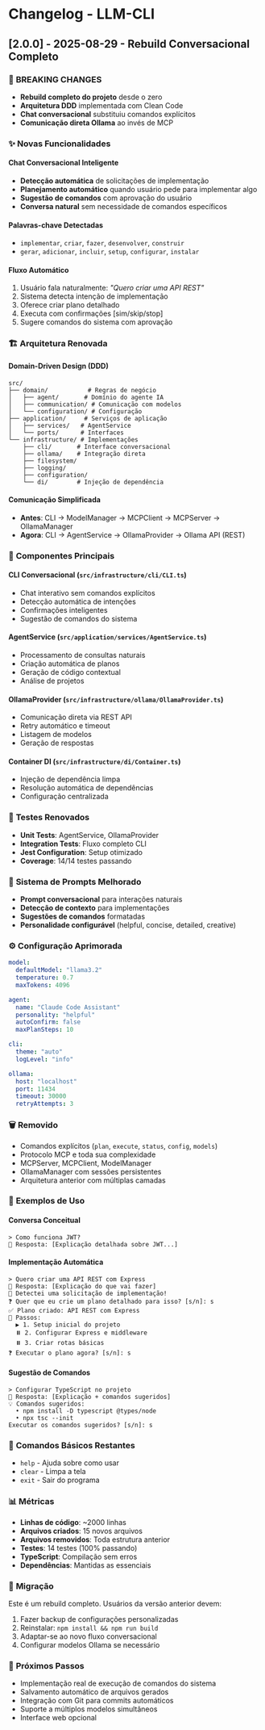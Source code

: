 # Changelog - LLM-CLI

## [2.0.0] - 2025-08-29 - Rebuild Conversacional Completo

### 🚀 **BREAKING CHANGES**
- **Rebuild completo do projeto** desde o zero
- **Arquitetura DDD** implementada com Clean Code
- **Chat conversacional** substituiu comandos explícitos
- **Comunicação direta Ollama** ao invés de MCP

### ✨ **Novas Funcionalidades**

#### **Chat Conversacional Inteligente**
- **Detecção automática** de solicitações de implementação
- **Planejamento automático** quando usuário pede para implementar algo
- **Sugestão de comandos** com aprovação do usuário
- **Conversa natural** sem necessidade de comandos específicos

#### **Palavras-chave Detectadas**
- `implementar`, `criar`, `fazer`, `desenvolver`, `construir`
- `gerar`, `adicionar`, `incluir`, `setup`, `configurar`, `instalar`

#### **Fluxo Automático**
1. Usuário fala naturalmente: *"Quero criar uma API REST"*
2. Sistema detecta intenção de implementação
3. Oferece criar plano detalhado
4. Executa com confirmações [sim/skip/stop]
5. Sugere comandos do sistema com aprovação

### 🏗️ **Arquitetura Renovada**

#### **Domain-Driven Design (DDD)**
```
src/
├── domain/           # Regras de negócio
│   ├── agent/       # Domínio do agente IA
│   ├── communication/ # Comunicação com modelos
│   └── configuration/ # Configuração
├── application/     # Serviços de aplicação
│   ├── services/   # AgentService
│   └── ports/      # Interfaces
└── infrastructure/ # Implementações
    ├── cli/       # Interface conversacional
    ├── ollama/    # Integração direta
    ├── filesystem/
    ├── logging/
    ├── configuration/
    └── di/        # Injeção de dependência
```

#### **Comunicação Simplificada**
- **Antes**: CLI → ModelManager → MCPClient → MCPServer → OllamaManager
- **Agora**: CLI → AgentService → OllamaProvider → Ollama API (REST)

### 🔧 **Componentes Principais**

#### **CLI Conversacional** (`src/infrastructure/cli/CLI.ts`)
- Chat interativo sem comandos explícitos
- Detecção automática de intenções
- Confirmações inteligentes
- Sugestão de comandos do sistema

#### **AgentService** (`src/application/services/AgentService.ts`)
- Processamento de consultas naturais
- Criação automática de planos
- Geração de código contextual
- Análise de projetos

#### **OllamaProvider** (`src/infrastructure/ollama/OllamaProvider.ts`)
- Comunicação direta via REST API
- Retry automático e timeout
- Listagem de modelos
- Geração de respostas

#### **Container DI** (`src/infrastructure/di/Container.ts`)
- Injeção de dependência limpa
- Resolução automática de dependências
- Configuração centralizada

### 🧪 **Testes Renovados**
- **Unit Tests**: AgentService, OllamaProvider
- **Integration Tests**: Fluxo completo CLI
- **Jest Configuration**: Setup otimizado
- **Coverage**: 14/14 testes passando

### 📝 **Sistema de Prompts Melhorado**
- **Prompt conversacional** para interações naturais
- **Detecção de contexto** para implementações
- **Sugestões de comandos** formatadas
- **Personalidade configurável** (helpful, concise, detailed, creative)

### ⚙️ **Configuração Aprimorada**
```yaml
model:
  defaultModel: "llama3.2"
  temperature: 0.7
  maxTokens: 4096

agent:
  name: "Claude Code Assistant"
  personality: "helpful"
  autoConfirm: false
  maxPlanSteps: 10

cli:
  theme: "auto"
  logLevel: "info"

ollama:
  host: "localhost"
  port: 11434
  timeout: 30000
  retryAttempts: 3
```

### 🗑️ **Removido**
- Comandos explícitos (`plan`, `execute`, `status`, `config`, `models`)
- Protocolo MCP e toda sua complexidade
- MCPServer, MCPClient, ModelManager
- OllamaManager com sessões persistentes
- Arquitetura anterior com múltiplas camadas

### 💬 **Exemplos de Uso**

#### **Conversa Conceitual**
```
> Como funciona JWT?
💬 Resposta: [Explicação detalhada sobre JWT...]
```

#### **Implementação Automática**
```
> Quero criar uma API REST com Express
💬 Resposta: [Explicação do que vai fazer]
🎯 Detectei uma solicitação de implementação!
❓ Quer que eu crie um plano detalhado para isso? [s/n]: s
✅ Plano criado: API REST com Express
📝 Passos:
  ▶️ 1. Setup inicial do projeto
  ⏸️ 2. Configurar Express e middleware
  ⏸️ 3. Criar rotas básicas
❓ Executar o plano agora? [s/n]: s
```

#### **Sugestão de Comandos**
```
> Configurar TypeScript no projeto
💬 Resposta: [Explicação + comandos sugeridos]
💡 Comandos sugeridos:
  • npm install -D typescript @types/node
  • npx tsc --init
Executar os comandos sugeridos? [s/n]: s
```

### 🎯 **Comandos Básicos Restantes**
- `help` - Ajuda sobre como usar
- `clear` - Limpa a tela
- `exit` - Sair do programa

### 📊 **Métricas**
- **Linhas de código**: ~2000 linhas
- **Arquivos criados**: 15 novos arquivos
- **Arquivos removidos**: Toda estrutura anterior
- **Testes**: 14 testes (100% passando)
- **TypeScript**: Compilação sem erros
- **Dependências**: Mantidas as essenciais

### 🔄 **Migração**
Este é um rebuild completo. Usuários da versão anterior devem:
1. Fazer backup de configurações personalizadas
2. Reinstalar: `npm install && npm run build`
3. Adaptar-se ao novo fluxo conversacional
4. Configurar modelos Ollama se necessário

### 🚀 **Próximos Passos**
- Implementação real de execução de comandos do sistema
- Salvamento automático de arquivos gerados
- Integração com Git para commits automáticos
- Suporte a múltiplos modelos simultâneos
- Interface web opcional
